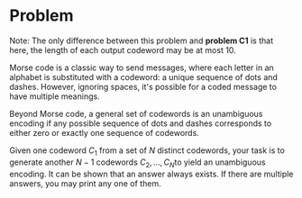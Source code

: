 # Problem

Note: The only difference between this problem and **problem C1** is that here, the length of each output codeword may be at most $10$.

Morse code is a classic way to send messages, where each letter in an alphabet is substituted with a codeword: a unique sequence of dots and dashes. However, ignoring spaces, it's possible for a coded message to have multiple meanings.

Beyond Morse code, a general set of codewords is an unambiguous encoding if any possible sequence of dots and dashes corresponds to either zero or exactly one sequence of codewords.

Given one codeword $C_1$​ from a set of $N$ distinct codewords, your task is to generate another $N - 1$ codewords $C_2, \dots , C_N$​ to yield an unambiguous encoding. It can be shown that an answer always exists. If there are multiple answers, you may print any one of them.
